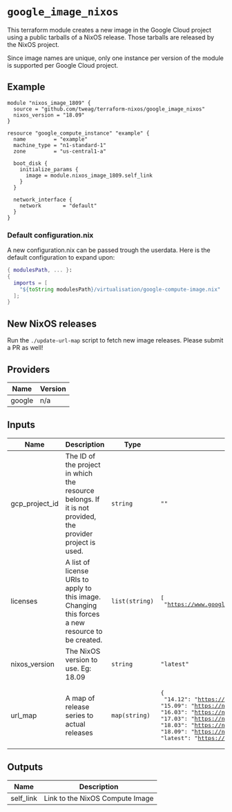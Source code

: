# `google_image_nixos`

This terraform module creates a new image in the Google Cloud project using a
public tarballs of a NixOS release. Those tarballs are released by the NixOS
project.

Since image names are unique, only one instance per version of the module is
supported per Google Cloud project.

## Example

```hcl
module "nixos_image_1809" {
  source = "github.com/tweag/terraform-nixos/google_image_nixos"
  nixos_version = "18.09"
}

resource "google_compute_instance" "example" {
  name         = "example"
  machine_type = "n1-standard-1"
  zone         = "us-central1-a"

  boot_disk {
    initialize_params {
      image = module.nixos_image_1809.self_link
    }
  }

  network_interface {
    network       = "default"
  }
}
```

### Default configuration.nix

A new configuration.nix can be passed trough the userdata. Here is the default
configuration to expand upon:

```nix
{ modulesPath, ... }:
{
  imports = [
    "${toString modulesPath}/virtualisation/google-compute-image.nix"
  ];
}
```

## New NixOS releases

Run the `./update-url-map` script to fetch new image releases. Please submit a
PR as well!

<!-- terraform-docs-start -->
## Providers

| Name | Version |
|------|---------|
| google | n/a |

## Inputs

| Name | Description | Type | Default | Required |
|------|-------------|------|---------|:-----:|
| gcp\_project\_id | The ID of the project in which the resource belongs. If it is not provided, the provider project is used. | `string` | `""` | no |
| licenses | A list of license URIs to apply to this image. Changing this forces a new resource to be created. | `list(string)` | <pre>[<br>  "https://www.googleapis.com/compute/v1/projects/vm-options/global/licenses/enable-vmx"<br>]</pre> | no |
| nixos\_version | The NixOS version to use. Eg: 18.09 | `string` | `"latest"` | no |
| url\_map | A map of release series to actual releases | `map(string)` | <pre>{<br>  "14.12": "https://nixos-cloud-images.storage.googleapis.com/nixos-14.12.471.1f09b77-x86_64-linux.raw.tar.gz",<br>  "15.09": "https://nixos-cloud-images.storage.googleapis.com/nixos-15.09.425.7870f20-x86_64-linux.raw.tar.gz",<br>  "16.03": "https://nixos-cloud-images.storage.googleapis.com/nixos-image-16.03.847.8688c17-x86_64-linux.raw.tar.gz",<br>  "17.03": "https://nixos-cloud-images.storage.googleapis.com/nixos-image-17.03.1082.4aab5c5798-x86_64-linux.raw.tar.gz",<br>  "18.03": "https://nixos-cloud-images.storage.googleapis.com/nixos-image-18.03.132536.fdb5ba4cdf9-x86_64-linux.raw.tar.gz",<br>  "18.09": "https://nixos-cloud-images.storage.googleapis.com/nixos-image-18.09.1228.a4c4cbb613c-x86_64-linux.raw.tar.gz",<br>  "latest": "https://nixos-cloud-images.storage.googleapis.com/nixos-image-18.09.1228.a4c4cbb613c-x86_64-linux.raw.tar.gz"<br>}</pre> | no |

## Outputs

| Name | Description |
|------|-------------|
| self\_link | Link to the NixOS Compute Image |

<!-- terraform-docs-end -->
